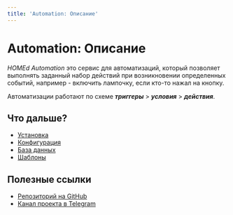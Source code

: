 ```yaml
---
title: 'Automation: Описание'
---
```


# Automation: Описание

_HOMEd Automation_ это сервис для автоматизаций, который позволяет выполнять заданный набор действий при возникновении определенных событий, например - включить лампочку, если кто-то нажал на кнопку.

Автоматизации работают по схеме ___триггеры___ > ___условия___ > ___действия___.

## Что дальше?

- [Установка](/automation/installation/)
- [Конфигурация](/automation/configuration/)
- [База данных](/automation/database/)
- [Шаблоны](/automation/patterns/)

## Полезные ссылки

- [Репозиторий на GitHub](https://github.com/u236/homed-service-automation)
- [Канал проекта в Telegram](https://t.me/homed_info)
